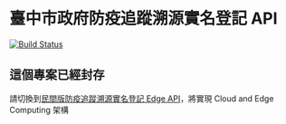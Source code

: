 # 臺中市政府防疫追蹤溯源實名登記 API

[![Build Status](https://drone.linyc.idv.tw/api/badges/mirror520/tiwengo/status.svg)](https://drone.linyc.idv.tw/mirror520/tiwengo)

## 這個專案已經封存

請切換到[民間版防疫追蹤溯源實名登記 Edge API](https://github.com/mirror520/twgo)，將實現 Cloud and Edge Computing 架構
